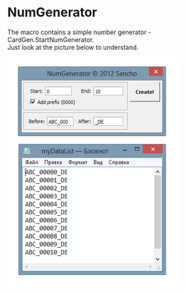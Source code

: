 # NumGenerator

The macro contains a simple number generator - CardGen.StartNumGenerator.   
Just look at the picture below to understand.

![CardGenerator](./images/ng01.png)
